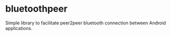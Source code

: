 # bluetoothpeer

Simple library to facilitate peer2peer bluetooth connection between Android applications.
